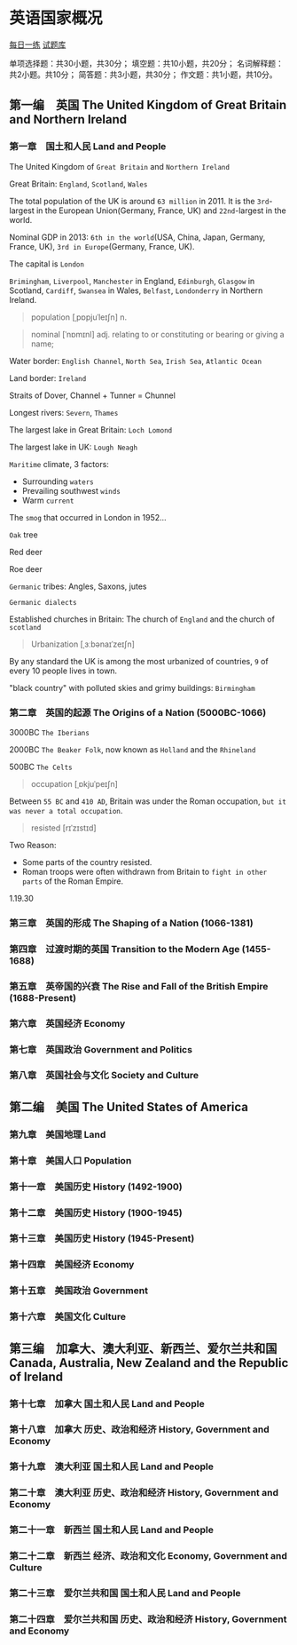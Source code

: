 # 英语国家概况

[每日一练](https://www.educity.cn/tiku/dp106110011434-1.html)
[试题库](https://www.educity.cn/tiku/stk106110011434-1.html)

单项选择题：共30小题，共30分；
填空题：共10小题，共20分；
名词解释题：共2小题。共10分；
简答题：共3小题，共30分；
作文题：共1小题，共10分。

## 第一编　英国 The United Kingdom of Great Britain and Northern Ireland
### 第一章　国土和人民 Land and People

The United Kingdom of `Great Britain` and `Northern Ireland`

Great Britain: `England`, `Scotland`, `Wales`

The total population of the UK is around `63 million` in 2011. It is the `3rd`-largest in the European Union(Germany, France, UK) and `22nd`-largest in the world.

Nominal GDP in 2013: `6th in the world`(USA, China, Japan, Germany, France, UK), `3rd in Europe`(Germany, France, UK).

The capital is `London`

`Brimingham`, `Liverpool`, `Manchester` in England, `Edinburgh`, `Glasgow` in Scotland, `Cardiff`, `Swansea` in Wales, `Belfast`, `Londonderry` in Northern Ireland.

> population [ˌpɒpjuˈleɪʃn] n.

> nominal [ˈnɒmɪnl] adj. relating to or constituting or bearing or giving a name;

Water border: `English Channel`, `North Sea`, `Irish Sea`, `Atlantic Ocean`

Land border: `Ireland`

Straits of Dover, Channel + Tunner = Chunnel

Longest rivers: `Severn`, `Thames`

The largest lake in Great Britain: `Loch Lomond`

The largest lake in UK: `Lough Neagh`

`Maritime` climate, 3 factors:

- Surrounding `waters`
- Prevailing southwest `winds`
- Warm `current`

The `smog` that occurred in London in 1952...

`Oak` tree

Red deer

Roe deer

`Germanic` tribes: Angles, Saxons, jutes

`Germanic dialects`

Established churches in Britain: The church of `England` and the church of `scotland`

> Urbanization [ˌɜːbənaɪˈzeɪʃn]

By any standard the UK is among the most urbanized of countries, `9` of every 10 people lives in town.

"black country" with polluted skies and
 grimy buildings: `Birmingham`
 
### 第二章　英国的起源 The Origins of a Nation (5000BC-1066)

3000BC `The Iberians`

2000BC `The Beaker Folk`, now known as `Holland` and the `Rhineland`

500BC `The Celts`

> occupation [ˌɒkjuˈpeɪʃn]

Between `55 BC` and `410 AD`, Britain was under the Roman occupation, `but it was never a total occupation`.

> resisted [rɪˈzɪstɪd]

Two Reason:
- Some parts of the country resisted.
- Roman troops were often withdrawn from Britain to `fight in other parts` of the Roman Empire.

1.19.30


### 第三章　英国的形成 The Shaping of a Nation (1066-1381)
### 第四章　过渡时期的英国 Transition to the Modern Age (1455-1688)
### 第五章　英帝国的兴衰 The Rise and Fall of the British Empire (1688-Present)
### 第六章　英国经济 Economy
### 第七章　英国政治 Government and Politics
### 第八章　英国社会与文化 Society and Culture
## 第二编　美国 The United States of America
### 第九章　美国地理 Land
### 第十章　美国人口 Population
### 第十一章　美国历史 History  (1492-1900)
### 第十二章　美国历史 History  (1900-1945)
### 第十三章　美国历史 History  (1945-Present)
### 第十四章　美国经济 Economy
### 第十五章　美国政治 Government
### 第十六章　美国文化 Culture
## 第三编　加拿大、澳大利亚、新西兰、爱尔兰共和国 Canada, Australia, New Zealand and the Republic of Ireland
### 第十七章　加拿大 国土和人民 Land and People
### 第十八章　加拿大 历史、政治和经济 History, Government and Economy
### 第十九章　澳大利亚 国土和人民 Land and People
### 第二十章　澳大利亚 历史、政治和经济 History, Government and Economy
### 第二十一章　新西兰 国土和人民 Land and People
### 第二十二章　新西兰 经济、政治和文化 Economy, Government and Culture
### 第二十三章　爱尔兰共和国 国土和人民 Land and People
### 第二十四章　爱尔兰共和国 历史、政治和经济 History, Government and Economy
